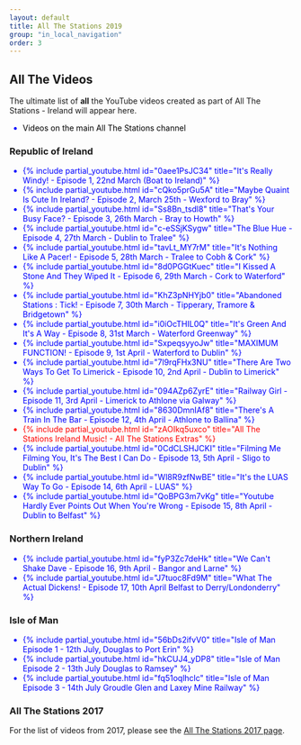 ```yaml
---
layout: default
title: All The Stations 2019
group: "in_local_navigation"
order: 3
---
```

<style>
.li {display:list-item;list-style-type:disc;}
.bl {color:blue;}
.bk {color:black;}
.rd {color:red;}
</style>
## All The Videos

The ultimate list of **all** the YouTube videos created as part of All The Stations - Ireland will appear here.

<ul>
<span class="li bl"><span class="bk">Videos on the main All The Stations channel</span></span>
</ul>

### Republic of Ireland

<ul>
<span class="li bl">{% include partial_youtube.html id="0aee1PsJC34" title="It's Really Windy! - Episode 1, 22nd March (Boat to Ireland)" %}</span>
<span class="li bl">{% include partial_youtube.html id="cQko5prGu5A" title="Maybe Quaint Is Cute In Ireland? - Episode 2, March 25th - Wexford to Bray" %}</span>
<span class="li bl">{% include partial_youtube.html id="Ss8Bn_tsdl8" title="That's Your Busy Face? - Episode 3, 26th March - Bray to Howth" %}</span>
<span class="li bl">{% include partial_youtube.html id="c-eSSjKSygw" title="The Blue Hue - Episode 4, 27th March - Dublin to Tralee" %}</span>
<span class="li bl">{% include partial_youtube.html id="tavLt_MY7rM" title="It's Nothing Like A Pacer! - Episode 5, 28th March - Tralee to Cobh & Cork" %}</span>
<span class="li bl">{% include partial_youtube.html id="8d0PGGtKuec" title="I Kissed A Stone And They Wiped It - Episode 6, 29th March - Cork to Waterford" %}</span>
<span class="li bl">{% include partial_youtube.html id="KhZ3pNHYjb0" title="Abandoned Stations : Tick! - Episode 7, 30th March - Tipperary, Tramore & Bridgetown" %}</span>
<span class="li bl">{% include partial_youtube.html id="i0iOcTHIL0Q" title="It's Green And It's A Way - Episode 8, 31st March - Waterford Greenway" %}</span>
<span class="li bl">{% include partial_youtube.html id="SxpeqsyyoJw" title="MAXIMUM FUNCTION! - Episode 9, 1st April - Waterford to Dublin" %}</span>
<span class="li bl">{% include partial_youtube.html id="7l9rqFHx3NU" title="There Are Two Ways To Get To Limerick - Episode 10, 2nd April - Dublin to Limerick" %}</span>
<span class="li bl">{% include partial_youtube.html id="094AZp6ZyrE" title="Railway Girl - Episode 11, 3rd April - Limerick to Athlone via Galway" %}</span>
<span class="li bl">{% include partial_youtube.html id="8630DmnIAf8" title="There's A Train In The Bar - Episode 12, 4th April - Athlone to Ballina" %}</span>
<span class="li rd">{% include partial_youtube.html id="zAOIkq5uxco" title="All The Stations Ireland Music! - All The Stations Extras" %}</span>
<span class="li bl">{% include partial_youtube.html id="0CdCLSHJCKI" title="Filming Me Filming You, It's The Best I Can Do - Episode 13, 5th April - Sligo to Dublin" %}</span>
<span class="li bl">{% include partial_youtube.html id="Wl8R9zfNwBE" title="It's the LUAS Way To Go - Episode 14, 6th April - LUAS" %}</span>
<span class="li bl">{% include partial_youtube.html id="QoBPG3m7vKg" title="Youtube Hardly Ever Points Out When You're Wrong - Episode 15, 8th April - Dublin to Belfast" %}</span>
</ul>

### Northern Ireland

<ul>
<span class="li bl">{% include partial_youtube.html id="fyP3Zc7deHk" title="We Can't Shake Dave - Episode 16, 9th April - Bangor and Larne" %}</span>
<span class="li bl">{% include partial_youtube.html id="J7tuoc8Fd9M" title="What The Actual Dickens! - Episode 17, 10th April Belfast to Derry/Londonderry" %}</span>
</ul>

### Isle of Man

<ul>
<span class="li bl">{% include partial_youtube.html id="56bDs2ifvV0" title="Isle of Man Episode 1 - 12th July, Douglas to Port Erin" %}</span>
<span class="li bl">{% include partial_youtube.html id="hkCUJ4_yDP8" title="Isle of Man Episode 2 - 13th July Douglas to Ramsey" %}</span>
<span class="li bl">{% include partial_youtube.html id="fq51oqlhclc" title="Isle of Man Episode 3 - 14th July Groudle Glen and Laxey Mine Railway" %}</span>
</ul>

### All The Stations 2017

For the list of videos from 2017, please see the <a href="../ats2017">All The Stations 2017 page</a>.

